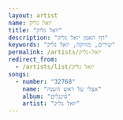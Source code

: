 ```yaml
---
layout: artist
name: יואל גליק
title: "יואל גליק"
description: "דף האמן יואל גליק"
keywords: "שירים, מוזיקה, יואל גליק"
permalink: /artists/יואל-גליק
redirect_from:
  - /artists/list/יואל גליק
songs:
  - number: "32768"
    name: "אצלי על ראש השנה"
    album: "סינגלים"
    artist: "יואל גליק"
---
```

